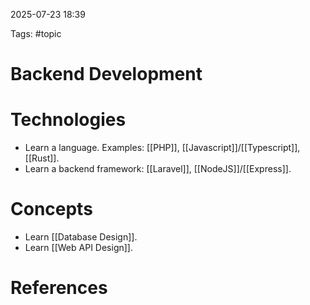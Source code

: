 
2025-07-23 18:39

Tags: #topic

# Backend Development

# Technologies

- Learn a language. Examples: [[PHP]], [[Javascript]]/[[Typescript]], [[Rust]].
- Learn a backend framework: [[Laravel]], [[NodeJS]]/[[Express]].

# Concepts

- Learn [[Database Design]].
- Learn [[Web API Design]].

# References

